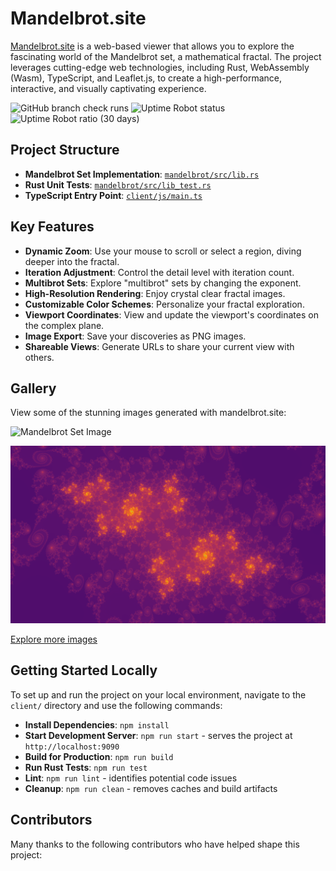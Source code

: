 # Mandelbrot.site

[Mandelbrot.site](https://mandelbrot.site) is a web-based viewer that allows you to explore the fascinating world of the Mandelbrot set, a mathematical fractal. The project leverages cutting-edge web technologies, including Rust, WebAssembly (Wasm), TypeScript, and Leaflet.js, to create a high-performance, interactive, and visually captivating experience.

![GitHub branch check runs](https://img.shields.io/github/check-runs/rosslh/mandelbrot.site/master?style=flat-square&label=Checks)
![Uptime Robot status](https://img.shields.io/uptimerobot/status/m792388109-4c544ded2b0e440130ddd401?up_message=online&style=flat-square&label=Status)
![Uptime Robot ratio (30 days)](<https://img.shields.io/uptimerobot/ratio/m792388109-4c544ded2b0e440130ddd401?style=flat-square&label=Uptime%20(1mo)>)

## Project Structure

- **Mandelbrot Set Implementation**: [`mandelbrot/src/lib.rs`](mandelbrot/src/lib.rs)
- **Rust Unit Tests**: [`mandelbrot/src/lib_test.rs`](mandelbrot/src/lib_test.rs)
- **TypeScript Entry Point**: [`client/js/main.ts`](client/js/main.ts)

## Key Features

- **Dynamic Zoom**: Use your mouse to scroll or select a region, diving deeper into the fractal.
- **Iteration Adjustment**: Control the detail level with iteration count.
- **Multibrot Sets**: Explore "multibrot" sets by changing the exponent.
- **High-Resolution Rendering**: Enjoy crystal clear fractal images.
- **Customizable Color Schemes**: Personalize your fractal exploration.
- **Viewport Coordinates**: View and update the viewport's coordinates on the complex plane.
- **Image Export**: Save your discoveries as PNG images.
- **Shareable Views**: Generate URLs to share your current view with others.

## Gallery

View some of the stunning images generated with mandelbrot.site:

![Mandelbrot Set Image](https://raw.githubusercontent.com/rosslh/mandelbrot.site/master/example-images/mandelbrot-4.png)

![Mandelbrot Set Image](https://raw.githubusercontent.com/rosslh/mandelbrot.site/master/example-images/mandelbrot-2.png)

[Explore more images](/example-images)

## Getting Started Locally

To set up and run the project on your local environment, navigate to the `client/` directory and use the following commands:

- **Install Dependencies**: `npm install`
- **Start Development Server**: `npm run start` - serves the project at `http://localhost:9090`
- **Build for Production**: `npm run build`
- **Run Rust Tests**: `npm run test`
- **Lint**: `npm run lint` - identifies potential code issues
- **Cleanup**: `npm run clean` - removes caches and build artifacts

## Contributors

Many thanks to the following contributors who have helped shape this project:

<!-- readme: collaborators,contributors,ImgBotApp/- -start -->
<!-- readme: collaborators,contributors,ImgBotApp/- -end -->
